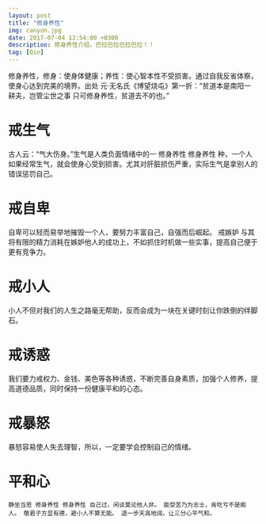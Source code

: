 ```yaml
---
layout: post
title: "修身养性"
img: canyon.jpg
date: 2017-07-04 12:54:00 +0300
description: 修身养性介绍，巴拉巴拉巴拉巴拉！！
tag: [Qin]
---
```



修身养性，修身：使身体健康；养性：使心智本性不受损害。通过自我反省体察，使身心达到完美的境界。出处 元·无名氏《博望烧屯》第一折：“贫道本是南阳一耕夫，岂管尘世之事 只可修身养性，贫道去不的也。”

# 戒生气

古人云：“气大伤身。”生气是人类负面情绪中的一
修身养性
修身养性
种，一个人如果经常生气，就会使身心受到损害。尤其对肝脏损伤严重，实际生气是拿别人的错误惩罚自己。

# 戒自卑

自卑可以轻而易举地摧毁一个人，要努力丰富自己，自强而后崛起。
戒嫉妒
与其将有限的精力消耗在嫉妒他人的成功上，不如抓住时机做一些实事，提高自己便于更有竞争力。
# 戒小人

小人不但对我们的人生之路毫无帮助，反而会成为一块在关键时刻让你跌倒的绊脚石。
# 戒诱惑

我们要力戒权力、金钱、美色等各种诱惑，不断完善自身素质，加强个人修养，提高道德品质，同时保持一份健康平和的心态。
# 戒暴怒

暴怒容易使人失去理智，所以，一定要学会控制自己的情绪。
# 平和心

`
静坐当思
修身养性
修身养性
自己过，闲谈莫论他人非。
能受苦乃为志士，肯吃亏不是痴人。
敬君子方显有德，避小人不算无能。
退一步天高地阔，让三分心平气和。
`